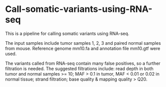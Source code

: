 # Call-somatic-variants-using-RNA-seq

This is a pipeline for calling somatic variants using RNA-seq.

The input samples include tumor samples 1, 2, 3 and paired normal samples from mouse. Reference genome mm10.fa and annotation file mm10.gtf were used.

The variants called from RNA-seq contain many false positives, so a further filtration is needed. The suggested filtrations include: read depth in both tumor and normal samples >= 10; MAF > 0.1 in tumor, MAF < 0.01 or 0.02 in normal tissue; strand filtration; base quality & mapping quality > Q20.
